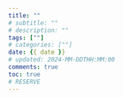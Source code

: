 ```yaml
---
title: ""
# subtitle: ""
# description: ""
tags: [""]
# categories: [""]
date: {{ date }}
# updated: 2024-MM-DDTHH:MM:00
comments: true
toc: true
# RESERVE
---
```


<!-- more -->
